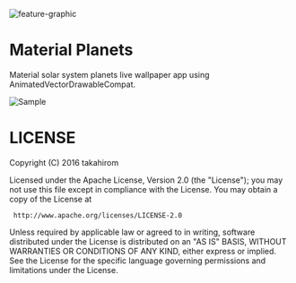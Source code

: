 ![feature-graphic](https://raw.githubusercontent.com/takahirom/material-planets/master/art/Material%20Planets-feature-graphic.png)

# Material Planets
Material solar system planets live wallpaper app using AnimatedVectorDrawableCompat.

![Sample](https://raw.githubusercontent.com/takahirom/material-solar-system/master/art/sample.gif)

# LICENSE
Copyright (C) 2016 takahirom

Licensed under the Apache License, Version 2.0 (the "License");
you may not use this file except in compliance with the License.
You may obtain a copy of the License at

     http://www.apache.org/licenses/LICENSE-2.0

Unless required by applicable law or agreed to in writing, software
distributed under the License is distributed on an "AS IS" BASIS,
WITHOUT WARRANTIES OR CONDITIONS OF ANY KIND, either express or implied.
See the License for the specific language governing permissions and
limitations under the License.